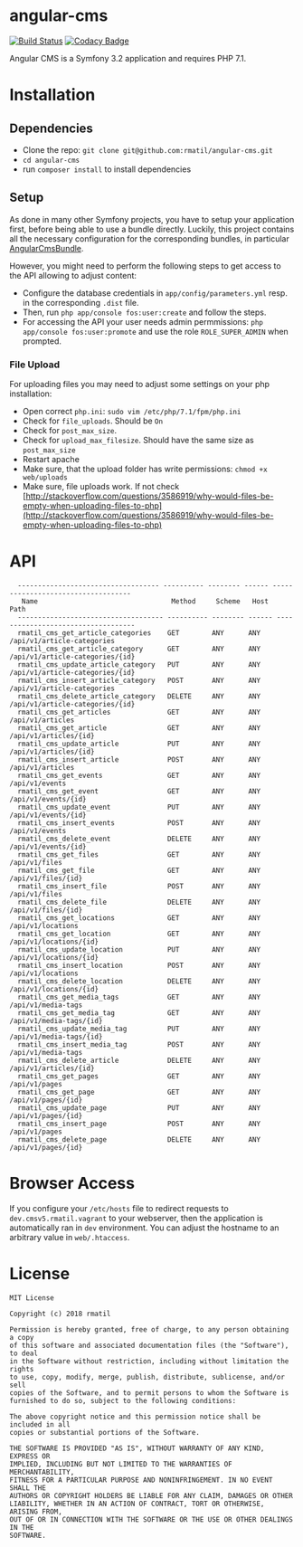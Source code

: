 angular-cms
===========

[![Build Status](https://travis-ci.org/rmatil/angular-cms.svg?branch=master)](https://travis-ci.org/rmatil/angular-cms)
[![Codacy Badge](https://www.codacy.com/project/badge/29fc1a82158346ddb42cd13cdde3a163)](https://www.codacy.com)


Angular CMS is a Symfony 3.2 application and requires PHP 7.1.

# Installation

## Dependencies

* Clone the repo: `git clone git@github.com:rmatil/angular-cms.git`
* `cd angular-cms`
* run `composer install` to install dependencies

## Setup
As done in many other Symfony projects, you have to setup
your application first, before being able to use a bundle directly.
Luckily, this project contains all the necessary configuration 
for the corresponding bundles, in particular [AngularCmsBundle](https://github.com/rmatil/angular-cms-bundle).

However, you might need to perform the following steps to get 
access to the API allowing to adjust content:

* Configure the database credentials in `app/config/parameters.yml`
  resp. in the corresponding `.dist` file.
* Then, run `php app/console fos:user:create` and follow the steps.
* For accessing the API your user needs admin permmissions: 
  `php app/console fos:user:promote` and use the role `ROLE_SUPER_ADMIN`
  when prompted.   

### File Upload
For uploading files you may need to adjust some settings on 
your php installation:

* Open correct `php.ini`: `sudo vim /etc/php/7.1/fpm/php.ini`
* Check for `file_uploads`. Should be `On`
* Check for `post_max_size`.
* Check for `upload_max_filesize`. Should have the same size as `post_max_size`
* Restart apache
* Make sure, that the upload folder has write permissions: `chmod +x web/uploads`
* Make sure, file uploads work. If not check [http://stackoverflow.com/questions/3586919/why-would-files-be-empty-when-uploading-files-to-php](http://stackoverflow.com/questions/3586919/why-would-files-be-empty-when-uploading-files-to-php)


# API

```
  ----------------------------------- ---------- -------- ------ -----------------------------------
   Name                                 Method     Scheme   Host   Path
  ------------------------------------ ---------- -------- ------ -----------------------------------
  rmatil_cms_get_article_categories    GET        ANY      ANY    /api/v1/article-categories
  rmatil_cms_get_article_category      GET        ANY      ANY    /api/v1/article-categories/{id}
  rmatil_cms_update_article_category   PUT        ANY      ANY    /api/v1/article-categories/{id}
  rmatil_cms_insert_article_category   POST       ANY      ANY    /api/v1/article-categories
  rmatil_cms_delete_article_category   DELETE     ANY      ANY    /api/v1/article-categories/{id}
  rmatil_cms_get_articles              GET        ANY      ANY    /api/v1/articles
  rmatil_cms_get_article               GET        ANY      ANY    /api/v1/articles/{id}
  rmatil_cms_update_article            PUT        ANY      ANY    /api/v1/articles/{id}
  rmatil_cms_insert_article            POST       ANY      ANY    /api/v1/articles
  rmatil_cms_get_events                GET        ANY      ANY    /api/v1/events
  rmatil_cms_get_event                 GET        ANY      ANY    /api/v1/events/{id}
  rmatil_cms_update_event              PUT        ANY      ANY    /api/v1/events/{id}
  rmatil_cms_insert_events             POST       ANY      ANY    /api/v1/events
  rmatil_cms_delete_event              DELETE     ANY      ANY    /api/v1/events/{id}
  rmatil_cms_get_files                 GET        ANY      ANY    /api/v1/files
  rmatil_cms_get_file                  GET        ANY      ANY    /api/v1/files/{id}
  rmatil_cms_insert_file               POST       ANY      ANY    /api/v1/files
  rmatil_cms_delete_file               DELETE     ANY      ANY    /api/v1/files/{id}
  rmatil_cms_get_locations             GET        ANY      ANY    /api/v1/locations
  rmatil_cms_get_location              GET        ANY      ANY    /api/v1/locations/{id}
  rmatil_cms_update_location           PUT        ANY      ANY    /api/v1/locations/{id}
  rmatil_cms_insert_location           POST       ANY      ANY    /api/v1/locations
  rmatil_cms_delete_location           DELETE     ANY      ANY    /api/v1/locations/{id}
  rmatil_cms_get_media_tags            GET        ANY      ANY    /api/v1/media-tags
  rmatil_cms_get_media_tag             GET        ANY      ANY    /api/v1/media-tags/{id}
  rmatil_cms_update_media_tag          PUT        ANY      ANY    /api/v1/media-tags/{id}
  rmatil_cms_insert_media_tag          POST       ANY      ANY    /api/v1/media-tags
  rmatil_cms_delete_article            DELETE     ANY      ANY    /api/v1/articles/{id}
  rmatil_cms_get_pages                 GET        ANY      ANY    /api/v1/pages
  rmatil_cms_get_page                  GET        ANY      ANY    /api/v1/pages/{id}
  rmatil_cms_update_page               PUT        ANY      ANY    /api/v1/pages/{id}
  rmatil_cms_insert_page               POST       ANY      ANY    /api/v1/pages
  rmatil_cms_delete_page               DELETE     ANY      ANY    /api/v1/pages/{id}
```


# Browser Access
If you configure your `/etc/hosts` file to redirect requests
to `dev.cmsv5.rmatil.vagrant` to your webserver, then
the application is automatically ran in `dev` environment.
You can adjust the hostname to an arbitrary value in `web/.htaccess`.


# License

```
MIT License

Copyright (c) 2018 rmatil

Permission is hereby granted, free of charge, to any person obtaining a copy
of this software and associated documentation files (the "Software"), to deal
in the Software without restriction, including without limitation the rights
to use, copy, modify, merge, publish, distribute, sublicense, and/or sell
copies of the Software, and to permit persons to whom the Software is
furnished to do so, subject to the following conditions:

The above copyright notice and this permission notice shall be included in all
copies or substantial portions of the Software.

THE SOFTWARE IS PROVIDED "AS IS", WITHOUT WARRANTY OF ANY KIND, EXPRESS OR
IMPLIED, INCLUDING BUT NOT LIMITED TO THE WARRANTIES OF MERCHANTABILITY,
FITNESS FOR A PARTICULAR PURPOSE AND NONINFRINGEMENT. IN NO EVENT SHALL THE
AUTHORS OR COPYRIGHT HOLDERS BE LIABLE FOR ANY CLAIM, DAMAGES OR OTHER
LIABILITY, WHETHER IN AN ACTION OF CONTRACT, TORT OR OTHERWISE, ARISING FROM,
OUT OF OR IN CONNECTION WITH THE SOFTWARE OR THE USE OR OTHER DEALINGS IN THE
SOFTWARE.
```
